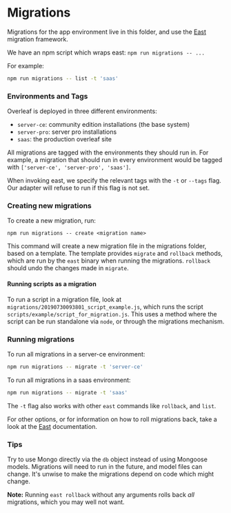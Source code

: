 # Migrations

Migrations for the app environment live in this folder, and use the [East](https://github.com/okv/east) migration
framework.

We have an npm script which wraps east: `npm run migrations -- ...`

For example:

``` sh
npm run migrations -- list -t 'saas'
```

### Environments and Tags

Overleaf is deployed in three different environments:

- `server-ce`: community edition installations (the base system)
- `server-pro`: server pro installations
- `saas`: the production overleaf site

All migrations are tagged with the environments they should run in.
For example, a migration that should run in every environment would be tagged with `['server-ce', 'server-pro', 'saas']`.

When invoking east, we specify the relevant tags with the `-t` or `--tags` flag.
Our adapter will refuse to run if this flag is not set.


### Creating new migrations

To create a new migration, run:

```
npm run migrations -- create <migration name>
```

This command will create a new migration file in the migrations folder, based on a template. The template provides
`migrate` and `rollback` methods, which are run by the `east` binary when running the migrations. `rollback` should
undo the changes made in `migrate`.

#### Running scripts as a migration

To run a script in a migration file, look at `migrations/20190730093801_script_example.js`, which runs the script
`scripts/example/script_for_migration.js`. This uses a method where the script can be run standalone via `node`, or
through the migrations mechanism.

### Running migrations

To run all migrations in a server-ce environment:
``` sh
npm run migrations -- migrate -t 'server-ce'
```

To run all migrations in a saas environment:
``` sh
npm run migrations -- migrate -t 'saas'
```

The `-t` flag also works with other `east` commands like `rollback`, and `list`.

For other options, or for information on how to roll migrations back, take a look at the
[East](https://github.com/okv/east) documentation.

### Tips

Try to use Mongo directly via the `db` object instead of using Mongoose models. Migrations will need to run in the
future, and model files can change. It's unwise to make the migrations depend on code which might change.

**Note:** Running `east rollback` without any arguments rolls back *all* migrations, which you may well not want.
